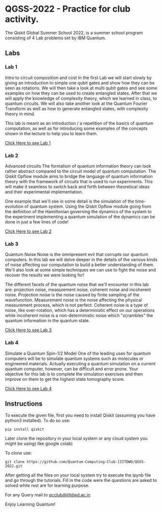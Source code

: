 # QGSS-2022 - Practice for club activity.

The Qiskit Global Summer School 2022, is a summer school program consisting of 4 Lab problems set by IBM Quantum.

## Labs

### Lab 1

Intro to circuit composition and cost
In the first Lab we will start slowly by giving an introduction to simple one qubit gates and show how they can be seen as rotations. We will then take a look at multi qubit gates and see some examples on how they can be used to create entangled states. After that we will apply the knowledge of complexity theory, which we learned in class, to quantum circuits. We will also take another look at the Quantum Fourier Transform as well as how to generate entangled states, with complexity theory in mind.

This lab is meant as an introduction / a repetition of the basics of quantum computation, as well as for introducing some examples of the concepts shown in the lecture to help you to learn them.

<a href = "https://github.com/Quantum-Computing-Club-IIITDWD/QGSS-2022/blob/main/QGSS22-lab-1.ipynb"> Click Here to see Lab 1 </a>

### Lab 2

Advanced circuits
The formalism of quantum information theory can look rather abstract compared to the circuit model of quantum computation. The Qiskit Opflow module aims to bridge the language of quantum information theory with the framework of circuits that is used to run experiments. This will make it seamless to switch back and forth between theoretical ideas and their experimental implementation.

One example that we'll see in some detail is the simulation of the time-evolution of quantum system. Using the Qiskit Opflow module going from the definition of the Hamiltonian governing the dynamics of the system to the experiment implementing a quantum simulation of the dynamics can be done in just a few lines of code!

<a href = "https://github.com/Quantum-Computing-Club-IIITDWD/QGSS-2022/blob/main/QGSS22-lab-2.ipynb"> Click Here to see Lab 2 </a>

### Lab 3

Quantum Noise
Noise is the omnipresent evil that corrupts our quantum computers. In this lab we will delve deeper in the details of the various kinds of noise affecting our computation to build a better understanding of them. We'll also look at some simple techniques we can use to fight the noise and recover the results we were looking for!

The different facets of the quantum noise that we'll encounter in this lab are: projection noise, measurement noise, coherent noise and incoherent noise. Projection noise is the noise caused by finite sampling of the wavefunction. Measurement noise is the noise affecting the physical measurement process, which is not perfect. Coherent noise is a type of noise, like over-rotation, which has a deterministic effect on our operations while incoherent noise is a non-deterministic noise which "scrambles" the quantum information in the quantum state.

<a href = "https://github.com/Quantum-Computing-Club-IIITDWD/QGSS-2022/blob/main/QGSS22-lab-3.ipynb"> Click Here to see Lab 3 </a>

### Lab 4

Simulate a Quantum Spin-1/2 Model
One of the leading uses for quantum computers will be to simulate quantum systems such as molecules or engineered materials. Actually executing a quantum simulation on a current quantum computer, however, can be difficult and error prone. Your objective for this lab is to complete the simulation exercises and then improve on them to get the highest state tomography score.

<a href = "https://github.com/Quantum-Computing-Club-IIITDWD/QGSS-2022/blob/main/QGSS22-lab-4.ipynb"> Click Here to see Lab 4 </a>

## Instructions

To execute the given file, first you need to install Qiskit (assuming you have python3 installed).
To do so use:

```
pip install qiskit
```

Later clone the repository in your local system or any cloud system you might be using( like google colab)

To clone use:
 ```
 git clone https://github.com/Quantum-Computing-Club-IIITDWD/QGSS-2022.git
 ```
After getting all the files on your local system try to execute the ipynb file and go through the tutorials.
Fill in the code were the questions are asked to solved while rest are for learning purpose.


For any Query mail to qcclub@iiitdwd.ac.in

Enjoy Learning Quantum!


